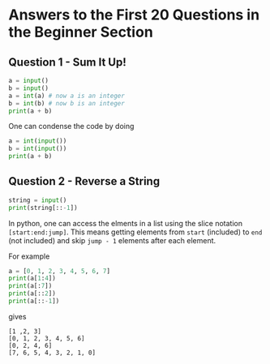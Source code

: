 # Answers to the First 20 Questions in the Beginner Section

## Question 1 - Sum It Up!
```python
a = input()
b = input()
a = int(a) # now a is an integer
b = int(b) # now b is an integer
print(a + b)
```
One can condense the code by doing
```python
a = int(input())
b = int(input())
print(a + b)
```

## Question 2 - Reverse a String
```python
string = input()
print(string[::-1])
```
In python, one can access the elments in a list
using the slice notation `[start:end:jump]`. This
means getting elements from `start` (included) 
to `end` (not included) and skip `jump - 1` elements 
after each element.

For example
```python
a = [0, 1, 2, 3, 4, 5, 6, 7]
print(a[1:4])
print(a[:7])
print(a[::2])
print(a[::-1])
```
gives
```
[1 ,2, 3]
[0, 1, 2, 3, 4, 5, 6]
[0, 2, 4, 6]
[7, 6, 5, 4, 3, 2, 1, 0]
```

